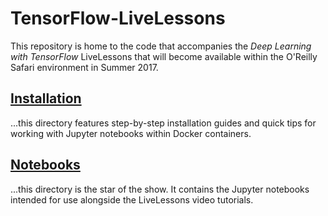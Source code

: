# TensorFlow-LiveLessons
This repository is home to the code that accompanies the *Deep Learning with TensorFlow* LiveLessons that will become available within the O'Reilly Safari environment in Summer 2017. 

## [Installation](https://github.com/the-deep-learners/TensorFlow-LiveLessons/tree/master/installation)

...this directory features step-by-step installation guides and quick tips for working with Jupyter notebooks within Docker containers. 

## [Notebooks](https://github.com/the-deep-learners/TensorFlow-LiveLessons/tree/master/notebooks)

...this directory is the star of the show. It contains the Jupyter notebooks intended for use alongside the LiveLessons video tutorials. 
